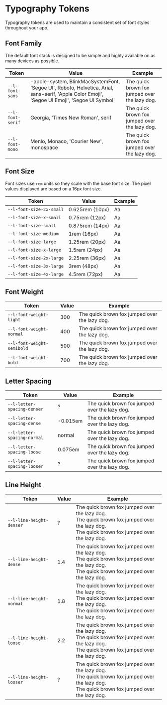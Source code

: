 # Typography Tokens

Typography tokens are used to maintain a consistent set of font styles throughout your app.

## Font Family

The default font stack is designed to be simple and highly available on as many devices as possible.

| Token             | Value                                                                                                                                         | Example                                                                                              |
| ----------------- | --------------------------------------------------------------------------------------------------------------------------------------------- | ---------------------------------------------------------------------------------------------------- |
| `--l-font-sans`  | -apple-system, BlinkMacSystemFont, 'Segoe UI', Roboto, Helvetica, Arial, sans-serif, 'Apple Color Emoji', 'Segoe UI Emoji', 'Segoe UI Symbol' | <span style="font-family: var(--l-font-sans)">The quick brown fox jumped over the lazy dog.</span>  |
| `--l-font-serif` | Georgia, 'Times New Roman', serif                                                                                                             | <span style="font-family: var(--l-font-serif)">The quick brown fox jumped over the lazy dog.</span> |
| `--l-font-mono`  | Menlo, Monaco, 'Courier New', monospace                                                                                                       | <span style="font-family: var(--l-font-mono)">The quick brown fox jumped over the lazy dog.</span>  |

## Font Size

Font sizes use `rem` units so they scale with the base font size. The pixel values displayed are based on a 16px font size.

| Token                     | Value           | Example                                                         |
| ------------------------- | --------------- | --------------------------------------------------------------- |
| `--l-font-size-2x-small` | 0.625rem (10px) | <span style="font-size: var(--l-font-size-2x-small)">Aa</span> |
| `--l-font-size-x-small`  | 0.75rem (12px)  | <span style="font-size: var(--l-font-size-x-small)">Aa</span>  |
| `--l-font-size-small`    | 0.875rem (14px) | <span style="font-size: var(--l-font-size-small)">Aa</span>    |
| `--l-font-size-medium`   | 1rem (16px)     | <span style="font-size: var(--l-font-size-medium)">Aa</span>   |
| `--l-font-size-large`    | 1.25rem (20px)  | <span style="font-size: var(--l-font-size-large)">Aa</span>    |
| `--l-font-size-x-large`  | 1.5rem (24px)   | <span style="font-size: var(--l-font-size-x-large)">Aa</span>  |
| `--l-font-size-2x-large` | 2.25rem (36px)  | <span style="font-size: var(--l-font-size-2x-large)">Aa</span> |
| `--l-font-size-3x-large` | 3rem (48px)     | <span style="font-size: var(--l-font-size-3x-large)">Aa</span> |
| `--l-font-size-4x-large` | 4.5rem (72px)   | <span style="font-size: var(--l-font-size-4x-large)">Aa</span> |

## Font Weight

| Token                       | Value | Example                                                                                                         |
| --------------------------- | ----- | --------------------------------------------------------------------------------------------------------------- |
| `--l-font-weight-light`    | 300   | <span style="font-weight: var(--l-font-weight-light);">The quick brown fox jumped over the lazy dog.</span>    |
| `--l-font-weight-normal`   | 400   | <span style="font-weight: var(--l-font-weight-normal);">The quick brown fox jumped over the lazy dog.</span>   |
| `--l-font-weight-semibold` | 500   | <span style="font-weight: var(--l-font-weight-semibold);">The quick brown fox jumped over the lazy dog.</span> |
| `--l-font-weight-bold`     | 700   | <span style="font-weight: var(--l-font-weight-bold);">The quick brown fox jumped over the lazy dog.</span>     |

## Letter Spacing

| Token                        | Value    | Example                                                                                                             |
| ---------------------------- | -------- | ------------------------------------------------------------------------------------------------------------------- |
| `--l-letter-spacing-denser` | ?        | <span style="letter-spacing: var(--l-letter-spacing-denser);">The quick brown fox jumped over the lazy dog.</span> |
| `--l-letter-spacing-dense`  | -0.015em | <span style="letter-spacing: var(--l-letter-spacing-dense);">The quick brown fox jumped over the lazy dog.</span>  |
| `--l-letter-spacing-normal` | normal   | <span style="letter-spacing: var(--l-letter-spacing-normal);">The quick brown fox jumped over the lazy dog.</span> |
| `--l-letter-spacing-loose`  | 0.075em  | <span style="letter-spacing: var(--l-letter-spacing-loose);">The quick brown fox jumped over the lazy dog.</span>  |
| `--l-letter-spacing-looser` | ?        | <span style="letter-spacing: var(--l-letter-spacing-looser);">The quick brown fox jumped over the lazy dog.</span> |

## Line Height

| Token                     | Value | Example                                                                                                                                                                                                       |
| ------------------------- | ----- | ------------------------------------------------------------------------------------------------------------------------------------------------------------------------------------------------------------- |
| `--l-line-height-denser` | ?     | <div style="line-height: var(--l-line-height-denser);">The quick brown fox jumped over the lazy dog.<br>The quick brown fox jumped over the lazy dog.<br>The quick brown fox jumped over the lazy dog.</div> |
| `--l-line-height-dense`  | 1.4   | <div style="line-height: var(--l-line-height-dense);">The quick brown fox jumped over the lazy dog.<br>The quick brown fox jumped over the lazy dog.<br>The quick brown fox jumped over the lazy dog.</div>  |
| `--l-line-height-normal` | 1.8   | <div style="line-height: var(--l-line-height-normal);">The quick brown fox jumped over the lazy dog.<br>The quick brown fox jumped over the lazy dog.<br>The quick brown fox jumped over the lazy dog.</div> |
| `--l-line-height-loose`  | 2.2   | <div style="line-height: var(--l-line-height-loose);">The quick brown fox jumped over the lazy dog.<br>The quick brown fox jumped over the lazy dog.<br>The quick brown fox jumped over the lazy dog.</div>  |
| `--l-line-height-looser` | ?     | <div style="line-height: var(--l-line-height-looser);">The quick brown fox jumped over the lazy dog.<br>The quick brown fox jumped over the lazy dog.<br>The quick brown fox jumped over the lazy dog.</div> |

